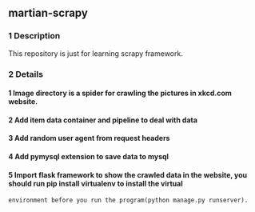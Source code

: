 ## martian-scrapy
### 1 Description
This repository is just for learning scrapy framework.<br>
### 2 Details
#### 1 Image directory is a spider for crawling the pictures in xkcd.com website.
#### 2 Add item data container and pipeline to deal with data
#### 3 Add random user agent from request headers
#### 4 Add pymysql extension to save data to mysql 
#### 5 Import flask framework to show the crawled data in the website, you should run pip install virtualenv to install the virtual<br>
	environment before you run the program(python manage.py runserver). 
